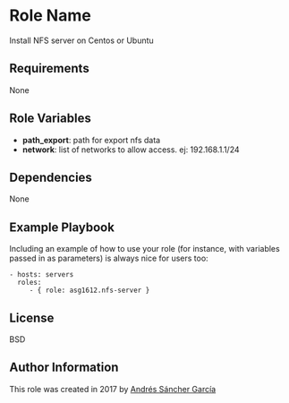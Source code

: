 Role Name
=========

Install NFS server on Centos or Ubuntu

Requirements
------------

None

Role Variables
--------------
- **path_export**: path for export nfs data
- **network**: list of networks to allow access. ej: 192.168.1.1/24


Dependencies
------------

None

Example Playbook
----------------

Including an example of how to use your role (for instance, with variables passed in as parameters) is always nice for users too:

    - hosts: servers
      roles:
         - { role: asg1612.nfs-server }

License
-------

BSD

Author Information
------------------

This role was created in 2017 by [Andrés Sáncher García](http://andressaga.es/)
